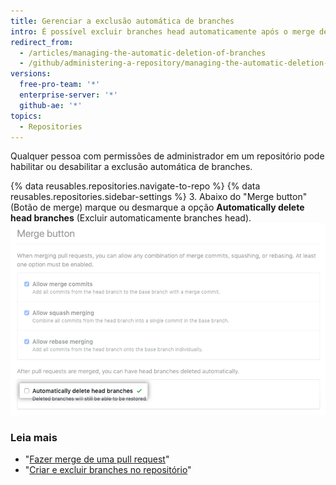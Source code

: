 ```yaml
---
title: Gerenciar a exclusão automática de branches
intro: É possível excluir branches head automaticamente após o merge de pull requests no repositório.
redirect_from:
  - /articles/managing-the-automatic-deletion-of-branches
  - /github/administering-a-repository/managing-the-automatic-deletion-of-branches
versions:
  free-pro-team: '*'
  enterprise-server: '*'
  github-ae: '*'
topics:
  - Repositories
---
```


Qualquer pessoa com permissões de administrador em um repositório pode habilitar ou desabilitar a exclusão automática de branches.

{% data reusables.repositories.navigate-to-repo %}
{% data reusables.repositories.sidebar-settings %}
3. Abaixo do "Merge button" (Botão de merge) marque ou desmarque a opção **Automatically delete head branches** (Excluir automaticamente branches head). ![Caixa de seleção para habilitar ou desabilitar a exclusão automática de branches](/assets/images/help/repository/automatically-delete-branches.png)

### Leia mais
- "[Fazer merge de uma pull request](/articles/merging-a-pull-request)"
- "[Criar e excluir branches no repositório](/articles/creating-and-deleting-branches-within-your-repository)"
